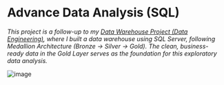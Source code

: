 # Advance Data Analysis (SQL) 


*This project is a follow-up to my [Data Warehouse Project (Data Engineering)](https://github.com/syedshamael1999/SQL-Data-Warehouse-Project/tree/main), where I built a data warehouse using SQL Server, following Medallion Architecture (Bronze → Silver → Gold). The clean, business-ready data in the Gold Layer serves as the foundation for this exploratory data analysis.*  

![image](https://github.com/user-attachments/assets/a0e83c8c-9a3b-463a-b5d0-2067c3ddce78)
